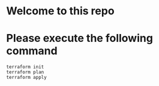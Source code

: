 # Welcome to this repo
# Please execute the following command 
```
terraform init 
terraform plan 
terraform apply
```